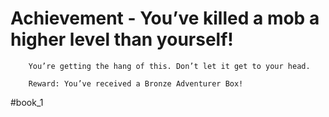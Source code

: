 # Achievement - You’ve killed a mob a higher level than yourself!
```
	You’re getting the hang of this. Don’t let it get to your head.

	Reward: You’ve received a Bronze Adventurer Box!
```


#book_1 